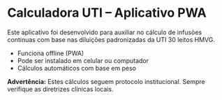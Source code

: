 # Calculadora UTI – Aplicativo PWA

Este aplicativo foi desenvolvido para auxiliar no cálculo de infusões contínuas com base nas diluições padronizadas da UTI 30 leitos HMVG.

- Funciona offline (PWA)
- Pode ser instalado em celular ou computador
- Cálculos automáticos com base em peso

**Advertência:** Estes cálculos seguem protocolo institucional. Sempre verifique as diretrizes clínicas locais.

